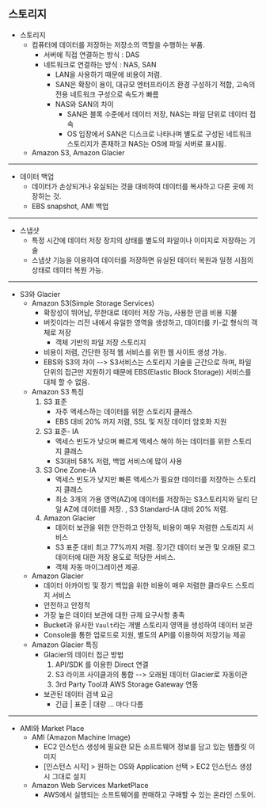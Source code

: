 ## 스토리지

* 스토리지
    * 컴퓨터에 데이터를 저장하는 저장소의 역할을 수행하는 부품.
        * 서버에 직접 연결하는 방식 : DAS
        * 네트워크로 연결하는 방식 : NAS, SAN
            * LAN을 사용하기 때문에 비용이 저렴.
            * SAN은 확장이 용이, 대규모 엔터프라이즈 환경 구성하기 적합, 고속의 전용 네트워크 구성으로 속도가 빠름
            * NAS와 SAN의 차이 
                * SAN은 블록 수준에서 데이터 저장, NAS는 파일 단위로 데이터 접속
                * OS 입장에서 SAN은 디스크로 나타나며 별도로 구성된 네트워크 스토리지가 존재하고 NAS는 OS에 파일 서버로 표시됨.
    * Amazon S3, Amazon Glacier
---
* 데이터 백업
    * 데이터가 손상되거나 유실되는 것을 대비하여 데이터를 복사하고 다른 곳에 저장하는 것.
    * EBS snapshot, AMI 백업
---
* 스냅샷
    * 특정 시간에 데이터 저장 장치의 상태를 별도의 파일이나 이미지로 저장하는 기술
    * 스냅샷 기능을 이용하여 데이터를 저장하면 유실된 데이터 복원과 일정 시점의 상태로 데이터 복원 가능.
---
* S3와 Glacier
    * Amazon S3(Simple Storage Services)
        * 확장성이 뛰어남, 무한대로 데이터 저장 가능, 사용한 만큼 비용 지불
        * 버킷이라는 리전 내에서 유일한 영역을 생성하고, 데이터를 키-값 형식의 객체로 저장
            * 객체 기반의 파일 저장 스토리지
        * 비용이 저렴, 간단한 정적 웹 서비스를 위한 웹 사이트 생성 가능.
        * EBS와 S3의 차이 --> S3서비스는 스토리지 기술을 근간으로 하며, 파일 단위의 접근만 지원하기 때문에 EBS(Elastic Block Storage)) 서비스를 대체 할 수 없음.
     * Amazon S3 특징
        1. S3 표준
            * 자주 액세스하는 데이터를 위한 스토리지 클래스
            * EBS 대비 20% 까지 저렴, SSL 및 저장 데이터 암호화 지원
        2. S3 표준- IA
            * 액세스 빈도가 낮으며 빠르게 액세스 해야 하는 데이터를 위한 스토리지 클래스
            * S3대비 58% 저렴, 백업 서비스에 많이 사용
        3. S3 One Zone-IA
            * 액세스 빈도가 낮지만 빠른 액세스가 필요한 데이터를 저장하는 스토리지 클래스
            * 최소 3개의 가용 영역(AZ)에 데이터를 저장하는 S3스토리지와 달리 단일 AZ에 데이터를 저장. , S3 Standard-IA 대비 20% 저렴.
        4. Amazon Glacier
            * 데이터 보관을 위한 안전하고 안정적, 비용이 매우 저렴한 스토리지 서비스
            * S3 표준 대비 최고 77%까지 저렴. 장기간 데이터 보관 및 오래된 로그 데이터에 대한 저장 용도로 적당한 서비스.
            * 객체 자동 마이그레이션 제공.
     * Amazon Glacier
        * 데이터 아카이빙 및 장기 백업을 위한 비용이 매우 저렴한 클라우드 스토리지 서비스
        * 안전하고 안정적
        * 가장 높은 데이터 보관에 대한 규제 요구사항 충족
        * Bucket과 유사한 `Vault`라는 개별 스토리지 영역을 생성하여 데이터 보관
        * Console을 통한 업로드로 지원, 별도의 API를 이용하여 저장기능 제공
     * Amazon Glacier 특징 
        * Glacier의 데이터 접근 방법
            1. API/SDK 를 이용한 Direct 연결
            2. S3 라이프 사이클과의 통합 --> 오래된 데이터 Glacier로 자동이관
            3. 3rd Party Tool과 AWS Storage Gateway 연동
        * 보관된 데이터 검색 요금
            * 긴급 | 표준 | 대량 ... 마다 다름
---
* AMI와 Market Place
    * AMI (Amazon Machine Image)
        * EC2 인스턴스 생성에 필요한 모든 소프트웨어 정보를 담고 있는 템플릿 이미지
        * [인스턴스 시작] > 원하는 OS와 Application 선택 > EC2 인스턴스 생성 시 그대로 설치
    * Amazon Web Services MarketPlace
        * AWS에서 실행되는 소프트웨어를 판매하고 구매할 수 있는 온라인 스토어.